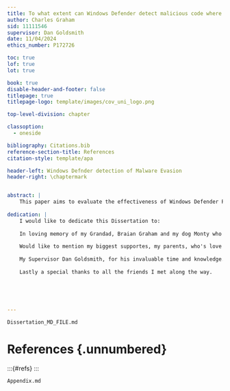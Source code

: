 ```yaml
--- 
title: To what extent can Windows Defender detect malicious code where evasion techniques are used?
author: Charles Graham
sid: 11111546
supervisor: Dan Goldsmith
date: 11/04/2024
ethics_number: P172726

toc: true
lof: true
lot: true

book: true
disable-header-and-footer: false
titlepage: true
titlepage-logo: template/images/cov_uni_logo.png

top-level-division: chapter

classoption:
  - oneside

bibliography: Citations.bib
reference-section-title: References
citation-style: template/apa

header-left: Windows Defnder detection of Malware Evasion
header-right: \chaptermark


abstract: |
    This paper aims to evaluate the effectiveness of Windows Defender Protection mechanisms where evasion techniques are used. We discuss the current protection mechanisms in place to detect malicious files, as well as the evasion techniques used to bypass such protections. Through the usage of off-the-shelf tools and custom code, payloads were generated and placed onto an up-to-date Windows 10 machine and tested against Windows Defender. The experiment was successful in evading AV, tools such as AVET and Msfvenom had little success, but Scarecrow was able to defeat Defender through the use of self-signing and Living of The Land techniques. The results highlighted gaps between public tools and 0-Day handcrafted payloads, confirming the severity that custom payloads could impose in the ongoing battle between Virus and Anti-virus developers. With over 560,000 new malware detections each day, understanding the current level to which we are exposed to malicious viruses is crucial.
    
dedication: |
    I would like to dedicate this Dissertation to:
    
    In loving memory of my Grandad, Braian Graham and my dog Monty who sadly were lost while at University. 
    
    Would like to mention my biggest supportes, my parents, who's love and support pushed me through school and guided me to achieve my greatest work, and pick me up when I was down.
    
    My Supervisor Dan Goldsmith, for his invaluable time and knowledge. University wouldnt of been as fun and engaging without you.
    
    Lastly a special thanks to all the friends I met along the way.
    
    
    
    

---
```



```{.include}
Dissertation_MD_FILE.md
```
# References {.unnumbered}

:::{#refs}
:::



```{.include}
Appendix.md
```
